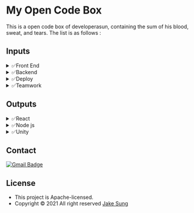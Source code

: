 # My Open Code Box
This is a open code box of developerasun, containing the sum of his blood, sweat, and tears. The list is as follows :  

## Inputs

<details>
  <summary>✅Front End</summary>

- myCSS, myHTML, myJavascript, myWebDesign
 
</details>

<details>
  <summary>✅Backend</summary>

- myJavascript, myUnity
 
</details>

<details>
  <summary>✅Deploy</summary>

- myCloud, myDeploy
 
</details>

<details>
  <summary>✅Teamwork</summary>

- myCollaboration, myDebugging
 
</details>

## Outputs
<details>
  <summary>✅React</summary>

- useQuery

https://user-images.githubusercontent.com/83855174/147634315-666ef3ca-0da4-48b6-872d-b1eb65c58849.mp4

- useInfiniteQuery

https://user-images.githubusercontent.com/83855174/147634099-17cb1699-6546-4ebe-9cc8-114ebce124e6.mp4
 
</details>

<details>
  <summary>✅Node js </summary>

- blog app

https://user-images.githubusercontent.com/83855174/147804554-432cd627-18e8-4782-84a7-61e320723881.mp4

- chat app

https://user-images.githubusercontent.com/83855174/147804564-eb674c38-6b9c-41d1-8202-7ddee9f595f1.mp4

- login 
  
https://user-images.githubusercontent.com/83855174/150134828-dc3ddf5b-a9ed-4c2a-87f5-d7dd44494417.mp4

- Google Oauth

https://user-images.githubusercontent.com/83855174/148180423-bb9b98ce-be5e-49b3-92ee-01dde36b91d2.mp4

- Netlify serverless

https://user-images.githubusercontent.com/83855174/148397581-6bd6ccef-3d55-4e3a-abc2-9485c9a1eff2.mp4
  
</details>

<details>
  <summary>✅Unity</summary>

- [Jumping Car](https://simmer.io/@developerasun/jumpingcar2)

https://user-images.githubusercontent.com/83855174/149626441-13895188-baf7-4561-8b6a-23fd59d67749.mp4
  
</details>


## Contact
[![Gmail Badge](https://img.shields.io/badge/Gmail-d14836?style=flat-square&logo=Gmail&logoColor=white&link=mailto:designerasun@gmail.com)](mailto:designerasun@gmail.com)

## License 
- This project is Apache-licensed.
- Copyright © 2021 All right reserved [Jake Sung](https://github.com/developerasun) 
